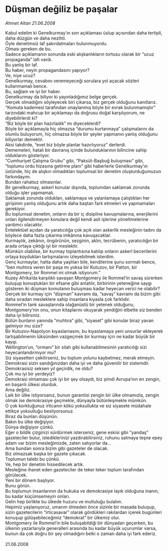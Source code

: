 # Düşman değiliz be paşalar

*Ahmet Altan 21.06.2008*

<div class="taraf_structure_2col_1zq">
<div class="margen_n">



 <p>Kabul edelim ki Genelkurmay’ın son açıklaması üslup açısından daha tertipli, daha düzgün ve daha nezihti.<br/>
Öyle denetimsiz laf şakırdatmaları bulunmuyordu.<br/>
Olması gereken de bu.<br/>
Sadece açıklamanın sonunda eski alışkanlıkların tortusu olarak bir “ucuz propaganda” lafı vardı.<br/>
Bu yanlış bir laf.<br/>
Bu haber, neyin propagandasını yapıyor?<br/>
Ve, niye ucuz?<br/>
Genelkurmay, cevabını veremeyeceği sorulara yol açacak sözleri kullanmamalı bence.<br/>
Bu, sağlam ve iyi bir haber.<br/>
Genelkurmay da biliyor ki yayınladığımız belge gerçek.<br/>
Gerçek olmadığını söyleyecek biri çıkarsa, biz gerçek olduğunu kanıtlarız.<br/>
“Komuta kademesi tarafından onaylanmış böyle bir evrak bulunmamıştır” tarzındaki mahcup bir açıklamayı da doğrusu doğal karşılıyorum, ne diyebilirlerdi ki?<br/>
“Biz böyle bir plan hazırladık” mı diyeceklerdi?<br/>
Böyle bir açıklamayla hiç olmazsa “durumu kurtarmaya” çalışmalarını da olumlu buluyorum, hiç olmazsa böyle bir şeyler yapmanın yanlış olduğunu biliyorlar demektir.<br/>
Aksi takdirde, “evet biz böyle planlar hazırlıyoruz” derlerdi.<br/>
Dememeleri, hatalı bir davranış içinde bulunduklarının bilincine sahip olduklarını gösteriyor.<br/>
“Cumhuriyet Çalışma Grubu” gibi, “Paksüt-Başbuğ buluşması” gibi, “toplumu ordu hizasına getirme planı” gibi haberlerle Genelkurmay’ın üstünde, hiç de alışkın olmadıkları toplumsal bir denetim oluşturduğumuzun farkındayım.<br/>
Bundan rahatsız olmasınlar.<br/>
Bir genelkurmay, askerî konular dışında, toplumdan saklamak zorunda olduğu işler yapmamalı.<br/>
Saklamak zorunda oldukları, saklamaya ve yalanlamaya çalıştıkları her girişimin yanlış olduğunu artık daha baştan fark etmeleri ve yapmamaları gerekiyor.<br/>
Bu toplumsal denetim, onların da bir iç disipline kavuşmalarına, enerjilerini onları ilgilendirmeyen konulara değil kendi asli işlerine yöneltmelerine yardımcı olacaktır.<br/>
Entelektüel açıdan da yaratıcılığa çok açık olan askerlik mesleğinin tadını da böylece daha fazla çıkarma imkânına kavuşacaklar.<br/>
Kurmaylık, zekânın, öngörünün, sezginin, aklın, tecrübenin, yaratıcılığın bir arada ortaya çıktığı iyi bir meslektir.<br/>
Mümkün olabilse, bir kurmay toplantısına katılıp onların askerî becerilerini ortaya koydukları tartışmalarını izleyebilmek isterdim.<br/>
Genç kurmaylar, hatta daha yaşlıları bile, kendilerine şunu sormalı bence, “ben muhtıra veren bir paşa mı yoksa bir Kutuzov, bir Patton, bir Montgomery, bir Rommel mi olmak istiyorum.”<br/>
Kuzey Afrika’da karşılıklı savaşan Montgomery ile Rommel’in savaş sürerken buluşup konuştukları bir efsane gibi anlatılır, birbirinin yeteneğine saygı gösteren iki düşman komutanın buluşması kadar heyecan verici ne olabilir?<br/>
Gerçek bir kurmay için “düşman” kavramı da, “savaş” kavramı da bizim gibi daha sıradan mesleklere sahip insanlara kıyasla çok farklıdır.<br/>
Rommel’in tank savaşlarında olağanüstü bir yetenek olduğunu, Montgomery’nin onu, onun kitaplarını okuyarak yendiğini elbette siz benden daha iyi bilirsiniz.<br/>
Bütün bunların yanında “muhtıra” gibi, “siyaset” gibi konular biraz yavan gelmiyor mu size?<br/>
Bir Kutuzov-Napolyon kıyaslamasını, bu kıyaslamaya yeni unsurlar ekleyerek tartışabilmenin lüksünden vazgeçmek bir kurmay için ne kadar büyük bir kayıp.<br/>
Wellington’un, “ormanı” bir silah gibi kullanabilmesinin yaratıcılığı sizi heyecanlandırmıyor mu?<br/>
Siz siyasetten çekilirseniz, bu toplum yolunu kaybetmez, merak etmeyin.<br/>
Demokrasi sizin sandığınızdan daha iyi ve daha güvenilir bir sistemdir.<br/>
Demokrasisiz seksen yıl geçirdik, ne oldu?<br/>
Çok mu iyi bir yerdeyiz?<br/>
Demokrasi olmaması çok iyi bir şey olsaydı, biz şimdi Avrupa’nın en zengin, en başarılı ülkesi olurduk.<br/>
Ama değiliz.<br/>
Laik bir ülke istiyorsanız, bunun garantisi zengin bir ülke olmamızla, zengin olmak ise demokrasiye geçmekle, dünyayla bütünleşmekle mümkün.<br/>
O çok korktuğunuz irticanın kökü yoksullukta ve siz siyasete müdahale ettikçe yoksulluğu besliyorsunuz.<br/>
Biraz da bunları düşünün.<br/>
Bakın bu ülke değişiyor.<br/>
Dünya değişiyor çünkü.<br/>
Eğer o bildik çizginizi sürdürmek isterseniz, gene eskisi gibi “yandaş” gazeteciler bulur, istediklerinizi yazdırabilirsiniz, ruhunu satmaya teşne epey adam var bizim mesleğimizde, zaten satıyorlar da...<br/>
Ama bundan sonra bizim gibi gazeteler de olacak.<br/>
Biz olmazsak başka bir gazete çıkacak.<br/>
Toplumun talebi bu çünkü.<br/>
Ve, hep bir denetim hissedilecek artık.<br/>
Mesleğine ihanet eden gazeteciler de teker teker toplum tarafından görülecek.<br/>
Yeni bir dönem başlıyor.<br/>
Bunu görün.<br/>
Bu toplumun insanlarının da hukuka ve demokrasiye layık olduğuna inanın, bu kadar küçümsemeyin onları.<br/>
Gelin hep birlikte bu ülkede huzuru ve mutluluğu bulalım.<br/>
Hepimiz yaşlanıyoruz, umarım ölmeden önce sizinle bir masada buluşup, sizin gazetecilerin “irticasavar” olarak gördükleri rakılardan içerek bugünleri konuşup gülüşebileceğimiz “demokrat” bir ülkemiz olur.<br/>
Montgomery ile Rommel’in bile buluşabildiği bir dünyadan geçerken, bu ülkenin yazarlarıyla generalleri arasında bu kadar büyük uçurumlar varsa, bunun da çok doğru bir şey olmadığını belki o zaman daha iyi fark ederiz.<br/>
<br/>
21.06.2008</p>
<br/>
<br/>
<br/>



<br/>


<div id="taraf_not">
</div>

</div>


</div>
